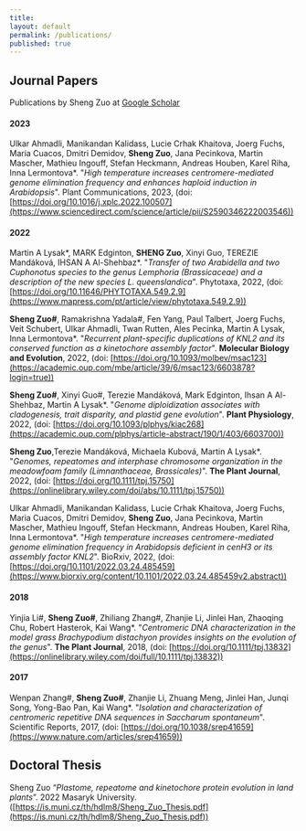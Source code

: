 ```yaml
---
title:
layout: default
permalink: /publications/
published: true
---
```


## Journal Papers

Publications by Sheng Zuo at [Google Scholar](https://scholar.google.com/citations?user=-mYxHEkAAAAJ&hl=en)

#### 2023
Ulkar Ahmadli, Manikandan Kalidass, Lucie Crhak Khaitova, Joerg Fuchs, Maria Cuacos, Dmitri Demidov, **Sheng Zuo**, Jana Pecinkova, Martin Mascher, Mathieu Ingouff, Stefan Heckmann, Andreas Houben, Karel Riha, Inna Lermontova*. "*High temperature increases centromere-mediated genome elimination frequency and enhances haploid induction in Arabidopsis*". Plant Communications, 2023, (doi: [https://doi.org/10.1016/j.xplc.2022.100507](https://www.sciencedirect.com/science/article/pii/S2590346222003546))

#### 2022
Martin A Lysak*, MARK Edginton, **SHENG Zuo**, Xinyi Guo, TEREZIE Mandáková, IHSAN A Al-Shehbaz*. "*Transfer of two Arabidella and two Cuphonotus species to the genus Lemphoria (Brassicaceae) and a description of the new species L. queenslandica*". Phytotaxa, 2022, (doi: [https://doi.org/10.11646/PHYTOTAXA.549.2.9](https://www.mapress.com/pt/article/view/phytotaxa.549.2.9))

**Sheng Zuo#**, Ramakrishna Yadala#, Fen Yang, Paul Talbert, Joerg Fuchs, Veit Schubert, Ulkar Ahmadli, Twan Rutten, Ales Pecinka, Martin A Lysak, Inna Lermontova*. "*Recurrent plant-specific duplications of KNL2 and its conserved function as a kinetochore assembly factor*". **Molecular Biology and Evolution**, 2022, (doi: [https://doi.org/10.1093/molbev/msac123](https://academic.oup.com/mbe/article/39/6/msac123/6603878?login=true))

**Sheng Zuo#**, Xinyi Guo#, Terezie Mandáková, Mark Edginton, Ihsan A Al-Shehbaz, Martin A Lysak*. "*Genome diploidization associates with cladogenesis, trait disparity, and plastid gene evolution*". **Plant Physiology**, 2022, (doi: [https://doi.org/10.1093/plphys/kiac268](https://academic.oup.com/plphys/article-abstract/190/1/403/6603700))

**Sheng Zuo**,Terezie Mandáková, Michaela Kubová, Martin A Lysak*. "*Genomes, repeatomes and interphase chromosome organization in the meadowfoam family (Limnanthaceae, Brassicales)*". **The Plant Journal**, 2022, (doi: [https://doi.org/10.1111/tpj.15750](https://onlinelibrary.wiley.com/doi/abs/10.1111/tpj.15750))

Ulkar Ahmadli, Manikandan Kalidass, Lucie Crhak Khaitova, Joerg Fuchs, Maria Cuacos, Dmitri Demidov, **Sheng Zuo**, Jana Pecinkova, Martin Mascher, Mathieu Ingouff, Stefan Heckmann, Andreas Houben, Karel Riha, Inna Lermontova*. "*High temperature increases centromere-mediated genome elimination frequency in Arabidopsis deficient in cenH3 or its assembly factor KNL2*". BioRxiv, 2022, (doi: [https://doi.org/10.1101/2022.03.24.485459](https://www.biorxiv.org/content/10.1101/2022.03.24.485459v2.abstract))

#### 2018
Yinjia Li#, **Sheng Zuo#**, Zhiliang Zhang#, Zhanjie Li, Jinlei Han, Zhaoqing Chu, Robert Hasterok, Kai Wang*. "*Centromeric DNA characterization in the model grass Brachypodium distachyon provides insights on the evolution of the genus*". **The Plant Journal**, 2018, (doi: [https://doi.org/10.1111/tpj.13832](https://onlinelibrary.wiley.com/doi/full/10.1111/tpj.13832))

#### 2017
Wenpan Zhang#, **Sheng Zuo#**, Zhanjie Li, Zhuang Meng, Jinlei Han, Junqi Song, Yong-Bao Pan, Kai Wang*. "*Isolation and characterization of centromeric repetitive DNA sequences in Saccharum spontaneum*". Scientific Reports, 2017, (doi: [https://doi.org/10.1038/srep41659](https://www.nature.com/articles/srep41659))


## Doctoral Thesis

Sheng Zuo “*Plastome, repeatome and kinetochore protein evolution in land plants*”. 2022 Masaryk University.([https://is.muni.cz/th/hdlm8/Sheng_Zuo_Thesis.pdf](https://is.muni.cz/th/hdlm8/Sheng_Zuo_Thesis.pdf))
